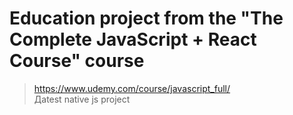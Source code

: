 # Education project from the "The Complete JavaScript + React Course" course 

> https://www.udemy.com/course/javascript_full/ <br>
Дatest native js project
